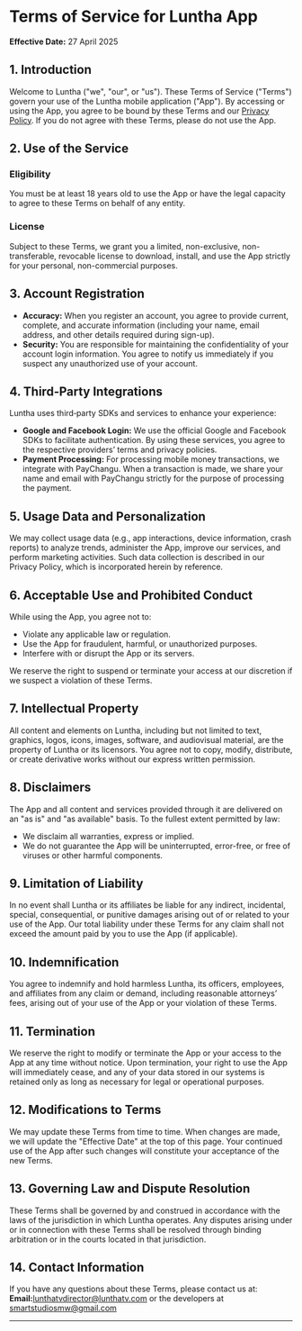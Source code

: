 # Terms of Service for Luntha App

**Effective Date:** 27 April 2025

## 1. Introduction

Welcome to Luntha ("we", "our", or "us"). These Terms of Service ("Terms") govern your use of the Luntha mobile application ("App"). By accessing or using the App, you agree to be bound by these Terms and our [Privacy Policy](https://your-github-pages-privacy-policy-link). If you do not agree with these Terms, please do not use the App.

## 2. Use of the Service

### Eligibility  
You must be at least 18 years old to use the App or have the legal capacity to agree to these Terms on behalf of any entity.

### License  
Subject to these Terms, we grant you a limited, non-exclusive, non-transferable, revocable license to download, install, and use the App strictly for your personal, non-commercial purposes.

## 3. Account Registration

- **Accuracy:** When you register an account, you agree to provide current, complete, and accurate information (including your name, email address, and other details required during sign-up).
- **Security:** You are responsible for maintaining the confidentiality of your account login information. You agree to notify us immediately if you suspect any unauthorized use of your account.

## 4. Third‑Party Integrations

Luntha uses third‑party SDKs and services to enhance your experience:
- **Google and Facebook Login:** We use the official Google and Facebook SDKs to facilitate authentication. By using these services, you agree to the respective providers’ terms and privacy policies.
- **Payment Processing:** For processing mobile money transactions, we integrate with PayChangu. When a transaction is made, we share your name and email with PayChangu strictly for the purpose of processing the payment.

## 5. Usage Data and Personalization

We may collect usage data (e.g., app interactions, device information, crash reports) to analyze trends, administer the App, improve our services, and perform marketing activities. Such data collection is described in our Privacy Policy, which is incorporated herein by reference.

## 6. Acceptable Use and Prohibited Conduct

While using the App, you agree not to:
- Violate any applicable law or regulation.
- Use the App for fraudulent, harmful, or unauthorized purposes.
- Interfere with or disrupt the App or its servers.
  
We reserve the right to suspend or terminate your access at our discretion if we suspect a violation of these Terms.

## 7. Intellectual Property

All content and elements on Luntha, including but not limited to text, graphics, logos, icons, images, software, and audiovisual material, are the property of Luntha or its licensors. You agree not to copy, modify, distribute, or create derivative works without our express written permission.

## 8. Disclaimers

The App and all content and services provided through it are delivered on an "as is" and "as available" basis. To the fullest extent permitted by law:
- We disclaim all warranties, express or implied.
- We do not guarantee the App will be uninterrupted, error-free, or free of viruses or other harmful components.

## 9. Limitation of Liability

In no event shall Luntha or its affiliates be liable for any indirect, incidental, special, consequential, or punitive damages arising out of or related to your use of the App. Our total liability under these Terms for any claim shall not exceed the amount paid by you to use the App (if applicable).

## 10. Indemnification

You agree to indemnify and hold harmless Luntha, its officers, employees, and affiliates from any claim or demand, including reasonable attorneys’ fees, arising out of your use of the App or your violation of these Terms.

## 11. Termination

We reserve the right to modify or terminate the App or your access to the App at any time without notice. Upon termination, your right to use the App will immediately cease, and any of your data stored in our systems is retained only as long as necessary for legal or operational purposes.

## 12. Modifications to Terms

We may update these Terms from time to time. When changes are made, we will update the "Effective Date" at the top of this page. Your continued use of the App after such changes will constitute your acceptance of the new Terms.

## 13. Governing Law and Dispute Resolution

These Terms shall be governed by and construed in accordance with the laws of the jurisdiction in which Luntha operates. Any disputes arising under or in connection with these Terms shall be resolved through binding arbitration or in the courts located in that jurisdiction.

## 14. Contact Information

If you have any questions about these Terms, please contact us at:  
**Email:**[lunthatvdirector@lunthatv.com](mailto:lunthatvdirector@lunthatv.com) or the developers at [smartstudiosmw@gmail.com](mailto:smartstudiosmw@gmail.com) 

---
